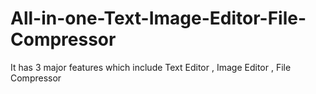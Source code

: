# All-in-one-Text-Image-Editor-File-Compressor
It has 3 major features which include Text Editor , Image Editor , File Compressor
